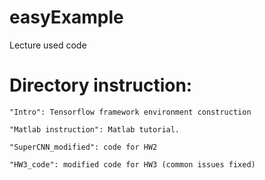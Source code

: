 # easyExample
Lecture used code

# Directory instruction:   
    
    "Intro": Tensorflow framework environment construction
    
    "Matlab instruction": Matlab tutorial.
    
    "SuperCNN_modified": code for HW2
	
    "HW3_code": modified code for HW3 (common issues fixed)
